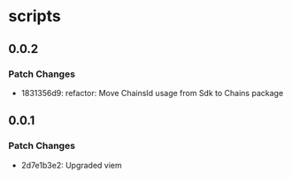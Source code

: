 # scripts

## 0.0.2

### Patch Changes

- 1831356d9: refactor: Move ChainsId usage from Sdk to Chains package

## 0.0.1

### Patch Changes

- 2d7e1b3e2: Upgraded viem

